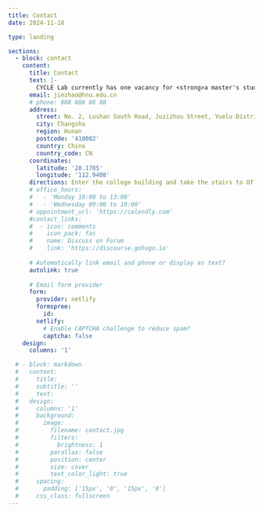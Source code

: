 ```yaml
---
title: Contact
date: 2024-11-18

type: landing

sections:
  - block: contact
    content:
      title: Contact
      text: |-
        CYCLE Lab currently has one vacancy for <strong>a master's student in 2025</strong>. Students with a solid foundation in programming are welcome to contact Jie Zhao or members of the team. Undergraduate students who like to do scientific research are also welcome to join CYCLE Lab for internships. At the same time, CYCLE Lab also recruits postdoctoral fellows with preferential treatment. Please feel free to inquire. We expect you to have to the following conditions: 1) Healthy physical and mental condition; 2) Full enthusiasm for scientific research; 3) Solid programming foundation; 4) Good communication skills; 5) And interest in the research direction of our team.
      email: jiezhao@hnu.edu.cn
      # phone: 888 888 88 88
      address:
        street: No. 2, Lushan South Road, Juzizhou Street, Yuelu District
        city: Changsha
        region: Hunan
        postcode: '410082'
        country: China
        country_code: CN
      coordinates:
        latitude: '28.1785'
        longitude: '112.9408'
      directions: Enter the college building and take the stairs to Office 243 on Floor 2
      # office_hours:
      #   - 'Monday 10:00 to 13:00'
      #   - 'Wednesday 09:00 to 10:00'
      # appointment_url: 'https://calendly.com'
      #contact_links:
      #  - icon: comments
      #    icon_pack: fas
      #    name: Discuss on Forum
      #    link: 'https://discourse.gohugo.io'
    
      # Automatically link email and phone or display as text?
      autolink: true
    
      # Email form provider
      form:
        provider: netlify
        formspree:
          id:
        netlify:
          # Enable CAPTCHA challenge to reduce spam?
          captcha: false
    design:
      columns: '1'

  # - block: markdown
  #   content:
  #     title:
  #     subtitle: ''
  #     text:
  #   design:
  #     columns: '1'
  #     background:
  #       image: 
  #         filename: contact.jpg
  #         filters:
  #           brightness: 1
  #         parallax: false
  #         position: center
  #         size: cover
  #         text_color_light: true
  #     spacing:
  #       padding: ['15px', '0', '15px', '0']
  #     css_class: fullscreen
---
```

